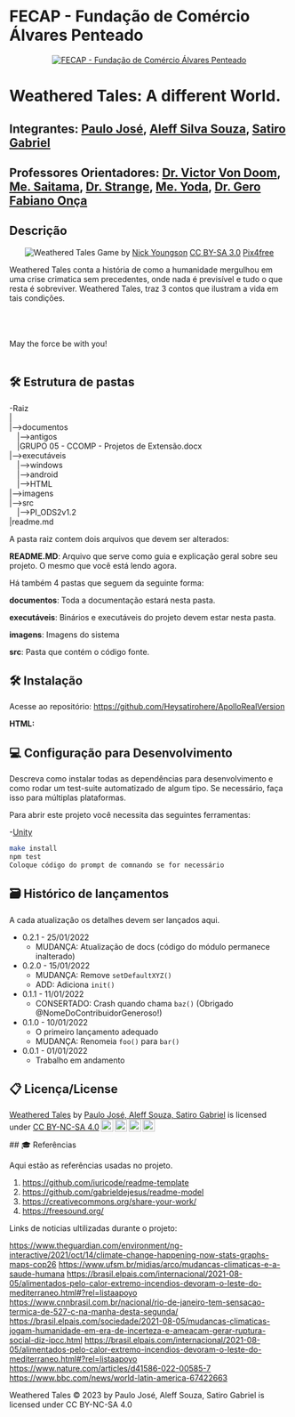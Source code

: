 # FECAP - Fundação de Comércio Álvares Penteado

<p align="center">
<a href= "https://www.fecap.br/"><img src="https://encrypted-tbn0.gstatic.com/images?q=tbn:ANd9GcRhZPrRa89Kma0ZZogxm0pi-tCn_TLKeHGVxywp-LXAFGR3B1DPouAJYHgKZGV0XTEf4AE&usqp=CAU" alt="FECAP - Fundação de Comércio Álvares Penteado" border="0"></a>
</p>

# Weathered Tales: A different World.

##

## Integrantes: <a href="https://www.linkedin.com/in/victorbarq/">Paulo José</a>, <a href="https://www.linkedin.com/in/victorbarq/">Aleff Silva Souza</a>, <a href="https://www.linkedin.com/in/victorbarq/">Satiro Gabriel </a>

## Professores Orientadores: <a href="https://www.linkedin.com/in/victorbarq/">Dr. Victor Von Doom</a>, <a href="https://www.linkedin.com/in/victorbarq/">Me. Saitama</a>, <a href="https://www.linkedin.com/in/victorbarq/">Dr. Strange</a>, <a href="https://www.linkedin.com/in/victorbarq/">Me. Yoda</a>, <a href="https://www.linkedin.com/in/victorbarq/">Dr. Gero</a> <a href="#">Fabiano Onça</a>

## Descrição

<p align="center">
<img src="https://pix4free.org/assets/library/2021-01-20/originals/game.jpg" alt="Weathered Tales" border="0">
  Game by <a href="http://www.nyphotographic.com/">Nick Youngson</a> <a rel="license" href="https://creativecommons.org/licenses/by-sa/3.0/">CC BY-SA 3.0</a> <a href="http://pix4free.org/">Pix4free</a>
</p>


Weathered Tales conta a história de como a humanidade mergulhou em uma crise crimatica sem precedentes, onde nada é previsível e tudo o que resta é sobreviver. Weathered Tales, traz 3 contos que ilustram a vida em tais condições.
<br><br>

<br><br>
May the force be with you!
<br><br>

## 🛠 Estrutura de pastas

-Raiz<br>
|<br>
|-->documentos<br>
  &emsp;|-->antigos<br>
  &emsp;|GRUPO 05 - CCOMP - Projetos de Extensão.docx<br>
|-->executáveis<br>
  &emsp;|-->windows<br>
  &emsp;|-->android<br>
  &emsp;|-->HTML<br>
|-->imagens<br>
|-->src<br>
  &emsp;|-->PI_ODS2v1.2<br>
|readme.md<br>

A pasta raiz contem dois arquivos que devem ser alterados:

<b>README.MD</b>: Arquivo que serve como guia e explicação geral sobre seu projeto. O mesmo que você está lendo agora.

Há também 4 pastas que seguem da seguinte forma:

<b>documentos</b>: Toda a documentação estará nesta pasta.

<b>executáveis</b>: Binários e executáveis do projeto devem estar nesta pasta.

<b>imagens</b>: Imagens do sistema

<b>src</b>: Pasta que contém o código fonte.

## 🛠 Instalação

Acesse ao repositório:
https://github.com/Heysatirohere/ApolloRealVersion

<b>HTML:</b>



## 💻 Configuração para Desenvolvimento

Descreva como instalar todas as dependências para desenvolvimento e como rodar um test-suite automatizado de algum tipo. Se necessário, faça isso para múltiplas plataformas.

Para abrir este projeto você necessita das seguintes ferramentas:

-<a href="[https://godotengine.org/download](https://unity.com/pt/download)">Unity</a>

```sh
make install
npm test
Coloque código do prompt de comnando se for necessário
```

## 🗃 Histórico de lançamentos

A cada atualização os detalhes devem ser lançados aqui.

* 0.2.1 - 25/01/2022
    * MUDANÇA: Atualização de docs (código do módulo permanece inalterado)
* 0.2.0 - 15/01/2022
    * MUDANÇA: Remove `setDefaultXYZ()`
    * ADD: Adiciona `init()`
* 0.1.1 - 11/01/2022
    * CONSERTADO: Crash quando chama `baz()` (Obrigado @NomeDoContribuidorGeneroso!)
* 0.1.0 - 10/01/2022
    * O primeiro lançamento adequado
    * MUDANÇA: Renomeia `foo()` para `bar()`
* 0.0.1 - 01/01/2022
    * Trabalho em andamento

## 📋 Licença/License
<p xmlns:cc="http://creativecommons.org/ns#" xmlns:dct="http://purl.org/dc/terms/"><a property="dct:title" rel="cc:attributionURL" href="https://github.com/Heysatirohere/ApolloRealVersion">Weathered Tales</a> by <a rel="cc:attributionURL dct:creator" property="cc:attributionName" href="https://github.com/Heysatirohere">Paulo José, Aleff Souza, Satiro Gabriel</a> is licensed under <a href="http://creativecommons.org/licenses/by-nc-sa/4.0/?ref=chooser-v1" target="_blank" rel="license noopener noreferrer" style="display:inline-block;">CC BY-NC-SA 4.0<img style="height:22px!important;margin-left:3px;vertical-align:text-bottom;" src="https://mirrors.creativecommons.org/presskit/icons/cc.svg?ref=chooser-v1"><img style="height:22px!important;margin-left:3px;vertical-align:text-bottom;" src="https://mirrors.creativecommons.org/presskit/icons/by.svg?ref=chooser-v1"><img style="height:22px!important;margin-left:3px;vertical-align:text-bottom;" src="https://mirrors.creativecommons.org/presskit/icons/nc.svg?ref=chooser-v1"><img style="height:22px!important;margin-left:3px;vertical-align:text-bottom;" src="https://mirrors.creativecommons.org/presskit/icons/sa.svg?ref=chooser-v1"></a></p>
## 🎓 Referências

Aqui estão as referências usadas no projeto.

1. <https://github.com/iuricode/readme-template>
2. <https://github.com/gabrieldejesus/readme-model>
3. <https://creativecommons.org/share-your-work/>
4. <https://freesound.org/>


Links de noticias ultilizadas durante o projeto:

https://www.theguardian.com/environment/ng-interactive/2021/oct/14/climate-change-happening-now-stats-graphs-maps-cop26
https://www.ufsm.br/midias/arco/mudancas-climaticas-e-a-saude-humana
https://brasil.elpais.com/internacional/2021-08-05/alimentados-pelo-calor-extremo-incendios-devoram-o-leste-do-mediterraneo.html#?rel=listaapoyo
https://www.cnnbrasil.com.br/nacional/rio-de-janeiro-tem-sensacao-termica-de-527-c-na-manha-desta-segunda/
https://brasil.elpais.com/sociedade/2021-08-05/mudancas-climaticas-jogam-humanidade-em-era-de-incerteza-e-ameacam-gerar-ruptura-social-diz-ipcc.html
https://brasil.elpais.com/internacional/2021-08-05/alimentados-pelo-calor-extremo-incendios-devoram-o-leste-do-mediterraneo.html#?rel=listaapoyo
https://www.nature.com/articles/d41586-022-00585-7
https://www.bbc.com/news/world-latin-america-67422663
















Weathered Tales © 2023 by Paulo José, Aleff Souza, Satiro Gabriel is licensed under CC BY-NC-SA 4.0 
